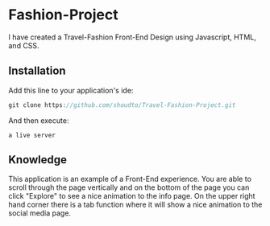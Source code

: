 # Fashion-Project
I have created a Travel-Fashion Front-End Design using Javascript, HTML, and CSS.

## Installation

Add this line to your application's ide:

```javascript
git clone https://github.com/shoudto/Travel-Fashion-Project.git
```

And then execute:

    a live server

## Knowledge
This application is an example of a Front-End experience. You are able to scroll through the page vertically and on the bottom of the page you can click "Explore" to see a nice animation to the info page. On the upper right hand corner there is a tab function where it will show a nice animation to the social media page. 
